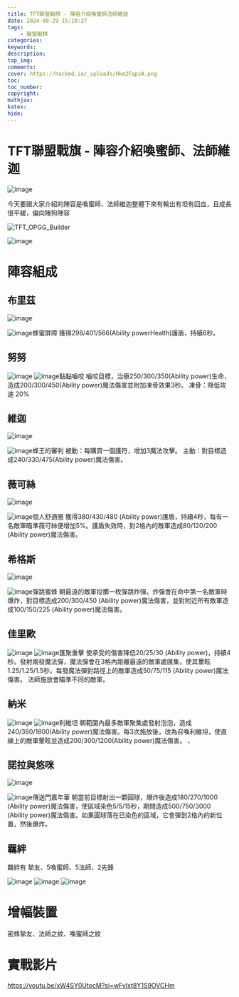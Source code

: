 ```yaml
---
title: TFT聯盟戰棋 - 陣容介紹喚蜜師法師維迦
date: 2024-08-29 15:10:27
tags:
    - 聯盟戰棋
categories:
keywords:
description:
top_img:
comments:
cover: https://hackmd.io/_uploads/Hkm2FqpsA.png
toc:
toc_number:
copyright:
mathjax:
katex:
hide:
---
```

# TFT聯盟戰旗 - 陣容介紹喚蜜師、法師維迦

![image](https://hackmd.io/_uploads/Hkm2FqpsA.png)

今天要跟大家介紹的陣容是喚蜜師、法師維迦整體下來有輸出有坦有回血，且成長很平緩，偏向賭狗陣容

![TFT_OPGG_Builder](https://hackmd.io/_uploads/rklUTw6i0.png)

![image](https://hackmd.io/_uploads/r1QSn9psR.png)

# 陣容組成

## 布里茲
![image](https://hackmd.io/_uploads/SkZk9cpo0.png)

![image](https://hackmd.io/_uploads/ry5jjcaoC.png)蜂蜜屏障
獲得298/401/566(Ability powerHealth)護盾，持續6秒。

## 努努
![image](https://hackmd.io/_uploads/S1oxq9Ts0.png)
![image](https://hackmd.io/_uploads/Bknl2c6iR.png)黏黏嚙咬
嚙咬目標，治療250/300/350(Ability power)生命，造成200/300/450(Ability power)魔法傷害並附加凍骨效果3秒。
凍骨：降低攻速 20%

## 維迦
![image](https://hackmd.io/_uploads/rkfAKcpoA.png)

![image](https://hackmd.io/_uploads/Hkev29Tj0.png)蜂王的審判
被動：每購買一個護符，增加3魔法攻擊。
主動：對目標造成240/330/475(Ability power)魔法傷害。

## 薇可絲
![image](https://hackmd.io/_uploads/BkJWTqTiR.png)

![image](https://hackmd.io/_uploads/SyVgpcpiA.png)個人舒適圈
獲得380/430/480 (Ability power)護盾，持續4秒，每有一名敵軍瞄準薇可絲便增加5%。護盾失效時，對2格內的敵軍造成80/120/200 (Ability power)魔法傷害。

## 希格斯
![image](https://hackmd.io/_uploads/HJlXq5To0.png)

![image](https://hackmd.io/_uploads/r1pFh96s0.png)彈跳蜜蜂
朝最遠的敵軍投擲一枚彈跳炸彈。炸彈會在命中第一名敵軍時爆炸，對目標造成200/300/450 (Ability power)魔法傷害，並對附近所有敵軍造成100/150/225 (Ability power)魔法傷害。

## 佳里歐
![image](https://hackmd.io/_uploads/SyhE5cpjA.png)
![image](https://hackmd.io/_uploads/SkquicpsR.png)匯聚重擊
使承受的傷害降低20/25/30 (Ability power)，持續4秒。發射兩發魔法彈，魔法彈會在3格內距離最遠的敵軍處匯集，使其暈眩1.25/1.25/1.5秒。每發魔法彈對路徑上的敵軍造成50/75/115 (Ability power)魔法傷害。
法師施放會瞄準不同的敵軍。

## 納米
![image](https://hackmd.io/_uploads/H1Yr99Tj0.png)
![image](https://hackmd.io/_uploads/Hk1Eiqpi0.png)利維坦
朝範圍內最多敵軍聚集處發射泡泡，造成240/360/1800(Ability power)魔法傷害。每3次施放後，改為召喚利維坦，使直線上的敵軍暈眩並造成200/300/1200(Ability power)魔法傷害。
、 
## 諾拉與悠咪
![image](https://hackmd.io/_uploads/B1P8qcpoR.png)

![image](https://hackmd.io/_uploads/ryTtc56sA.png)傳送門嘉年華
朝當前目標射出一顆圓球，爆炸後造成180/270/1000 (Ability power)魔法傷害，使區域染色5/5/15秒，期間造成500/750/3000 (Ability power)魔法傷害。如果圓球落在已染色的區域，它會彈到2格內的新位置，然後爆炸。

## 羈絆

羈絆有 摯友、5喚蜜師、5法師、2先鋒

![image](https://hackmd.io/_uploads/rJBwpcpj0.png)
![image](https://hackmd.io/_uploads/r1QSn9psR.png)
![image](https://hackmd.io/_uploads/HJ9BT5pjC.png)

# 增幅裝置
密蜂摯友、法師之紋、喚蜜師之紋

# 實戰影片
https://youtu.be/xW4SY0UtocM?si=wFvIxt8Y1S9OVCHm
